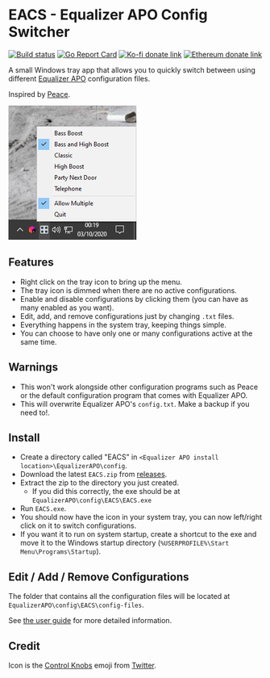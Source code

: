 # EACS - Equalizer APO Config Switcher

[![Build status](https://github.com/psidex/EACS/workflows/Go%20Build/badge.svg)](https://github.com/psidex/EACS/actions)
[![Go Report Card](https://goreportcard.com/badge/github.com/psidex/EACS)](https://goreportcard.com/report/github.com/psidex/EACS)
[![Ko-fi donate link](https://img.shields.io/badge/Donate-Coffee-orange.svg?style=flat&colorA=35383d)](https://ko-fi.com/M4M18XB1)
[![Ethereum donate link](https://img.shields.io/badge/Donate-Ether-5965a2.svg?style=flat&colorA=35383d)](https://etherscan.io/address/0x54A8Fe0C28B9DD4940266A78d70f11B621735A97)

A small Windows tray app that allows you to quickly switch between using different [Equalizer APO](https://sourceforge.net/projects/equalizerapo/) configuration files.

Inspired by [Peace](https://sourceforge.net/projects/peace-equalizer-apo-extension/).

![screenshot](screenshot.png)

## Features

- Right click on the tray icon to bring up the menu.
- The tray icon is dimmed when there are no active configurations.
- Enable and disable configurations by clicking them (you can have as many enabled as you want).
- Edit, add, and remove configurations just by changing `.txt` files.
- Everything happens in the system tray, keeping things simple.
- You can choose to have only one or many configurations active at the same time.

## Warnings

- This won't work alongside other configuration programs such as Peace or the default configuration program that comes with Equalizer APO.
- This will overwrite Equalizer APO's `config.txt`. Make a backup if you need to!.

## Install

- Create a directory called "EACS" in `<Equalizer APO install location>\EqualizerAPO\config`.
- Download the latest `EACS.zip` from [releases](https://github.com/psidex/EACS/releases/latest).
- Extract the zip to the directory you just created.
  - If you did this correctly, the exe should be at `EqualizerAPO\config\EACS\EACS.exe`
- Run `EACS.exe`.
- You should now have the icon in your system tray, you can now left/right click on it to switch configurations.
- If you want it to run on system startup, create a shortcut to the exe and move it to the Windows startup directory (`%USERPROFILE%\Start Menu\Programs\Startup`).

## Edit / Add / Remove Configurations

The folder that contains all the configuration files will be located at `EqualizerAPO\config\EACS\config-files`.

See [the user guide](./GUIDE.md) for more detailed information.

## Credit

Icon is the [Control Knobs](https://emojipedia.org/control-knobs/) emoji from [Twitter](https://twemoji.twitter.com/).
